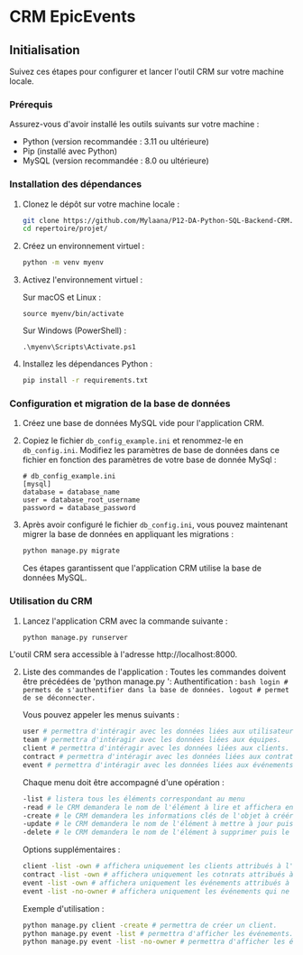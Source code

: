# CRM EpicEvents

## Initialisation

Suivez ces étapes pour configurer et lancer l'outil CRM sur votre machine locale.

### Prérequis

Assurez-vous d'avoir installé les outils suivants sur votre machine :
- Python (version recommandée : 3.11 ou ultérieure)
- Pip (installé avec Python)
- MySQL (version recommandée : 8.0 ou ultérieure)

### Installation des dépendances

1. Clonez le dépôt sur votre machine locale :
    ```bash
    git clone https://github.com/Mylaana/P12-DA-Python-SQL-Backend-CRM.git
    cd repertoire/projet/
    ```

2. Créez un environnement virtuel :
    ```bash
    python -m venv myenv
    ```

3. Activez l'environnement virtuel :
   
    Sur macOS et Linux :
    ```
    source myenv/bin/activate
    ```
      
    Sur Windows (PowerShell) :
    ```
    .\myenv\Scripts\Activate.ps1
    ```

4. Installez les dépendances Python :
    ```bash
    pip install -r requirements.txt
    ```

### Configuration et migration de la base de données

1. Créez une base de données MySQL vide pour l'application CRM.

2. Copiez le fichier `db_config_example.ini` et renommez-le en `db_config.ini`. Modifiez les paramètres de base de données dans ce fichier en fonction des paramètres de votre base de donnée MySql :

    ```dotenv
    # db_config_example.ini
    [mysql]
    database = database_name
    user = database_root_username
    password = database_password
    ```

3. Après avoir configuré le fichier `db_config.ini`, vous pouvez maintenant migrer la base de données en appliquant les migrations :
    ```bash
    python manage.py migrate
    ```

    Ces étapes garantissent que l'application CRM utilise la base de données MySQL.

### Utilisation du CRM
1. Lancez l'application CRM avec la commande suivante :

    ```bash
    python manage.py runserver
    ```
L'outil CRM sera accessible à l'adresse http://localhost:8000.

2. Liste des commandes de l'application :
    Toutes les commandes doivent être précédées de 'python manage.py ':
    Authentification :
       ```bash
       login # permets de s'authentifier dans la base de données.
       logout # permet de se déconnecter.
       ```
    
    Vous pouvez appeler les menus suivants :
    ```bash
    user # permettra d'intéragir avec les données liées aux utilisateurs.
    team # permettra d'intéragir avec les données liées aux équipes.
    client # permettra d'intéragir avec les données liées aux clients.
    contract # permettra d'intéragir avec les données liées aux contrats.
    event # permettra d'intéragir avec les données liées aux événements.
    ```
    Chaque menu doit être accompagné d'une opération :
    ```bash
    -list # listera tous les éléments correspondant au menu
    -read # le CRM demandera le nom de l'élément à lire et affichera ensuite ses informations.
    -create # le CRM demandera les informations clés de l'objet à créér puis l'ajoutera à la base de données.
    -update # le CRM demandera le nom de l'élément à mettre à jour puis demandera à l'utilisateur quel(s) champ(s) mettre à jour.
    -delete # le CRM demandera le nom de l'élément à supprimer puis le retirera de la base de données.
    ```
    
    Options supplémentaires :
    ```bash
    client -list -own # affichera uniquement les clients attribués à l'utilisateur actif.
    contract -list -own # affichera uniquement les cotnrats attribués à l'utilisateur actif.
    event -list -own # affichera uniquement les événements attribués à l'utilisateur actif.
    event -list -no-owner # affichera uniquement les événements qui ne sont attribués à personne.
    ```
    
    Exemple d'utilisation :
    ```bash
    python manage.py client -create # permettra de créer un client.
    python manage.py event -list # permettra d'afficher les événements.
    python manage.py event -list -no-owner # permettra d'afficher les événements non attribués uniquement.
    ```
